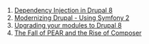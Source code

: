 1. [Dependency Injection in Drupal 8](http://portland2013.drupal.org/session/dependency-injection-drupal-8.html)
1. [Modernizing Drupal - Using Symfony 2](http://www.garfieldtech.com/presentations/sflportland-drupal8-symfony2/)
1. [Upgrading your modules to Drupal 8](http://portland2013.drupal.org/node/1683.html)
1. [The Fall of PEAR and the Rise of Composer](http://benramsey.com/blog/2013/11/the-fall-of-pear-and-the-rise-of-composer/)
